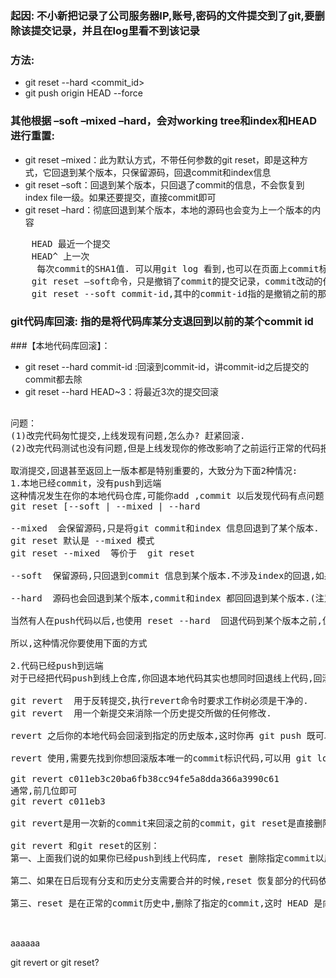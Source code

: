 ### 起因: 不小新把记录了公司服务器IP,账号,密码的文件提交到了git,要删除该提交记录，并且在log里看不到该记录

### 方法:
* git reset --hard <commit_id>
* git push origin HEAD --force


### 其他根据 –soft –mixed –hard，会对working tree和index和HEAD进行重置:
* git reset –mixed：此为默认方式，不带任何参数的git reset，即是这种方式，它回退到某个版本，只保留源码，回退commit和index信息
* git reset –soft：回退到某个版本，只回退了commit的信息，不会恢复到index file一级。如果还要提交，直接commit即可
* git reset –hard：彻底回退到某个版本，本地的源码也会变为上一个版本的内容

<pre>
    HEAD 最近一个提交
    HEAD^ 上一次
    <commit_id> 每次commit的SHA1值. 可以用git log 看到,也可以在页面上commit标签页里找到
    git reset –soft命令，只是撤销了commit的提交记录，commit改动的代码仍然存在，很受用。
    git reset --soft commit-id,其中的commit-id指的是撤销之前的那个commit id.
</pre>

### git代码库回滚: 指的是将代码库某分支退回到以前的某个commit id
###【本地代码库回滚】：
* git reset --hard commit-id :回滚到commit-id，讲commit-id之后提交的commit都去除
* git reset --hard HEAD~3：将最近3次的提交回滚


<pre>

问题：
(1)改完代码匆忙提交,上线发现有问题,怎么办? 赶紧回滚.
(2)改完代码测试也没有问题,但是上线发现你的修改影响了之前运行正常的代码报错,必须回滚.

取消提交,回退甚至返回上一版本都是特别重要的，大致分为下面2种情况:
1.本地已经commit，没有push到远端
这种情况发生在你的本地代码仓库,可能你add ,commit 以后发现代码有点问题,准备取消提交,用到下面命令。
git reset [--soft | --mixed | --hard

--mixed  会保留源码,只是将git commit和index 信息回退到了某个版本.
git reset 默认是 --mixed 模式 
git reset --mixed  等价于  git reset

--soft  保留源码,只回退到commit 信息到某个版本.不涉及index的回退,如果还需要提交,直接commit即可.

--hard  源码也会回退到某个版本,commit和index 都回回退到某个版本.(注意,这种方式是改变本地代码仓库源码)

当然有人在push代码以后,也使用 reset --hard <commit...> 回退代码到某个版本之前,但是这样会有一个问题,你线上的代码没有变,线上commit,index都没有变,当你把本地代码修改完提交的时候你会发现全是冲突.....

所以,这种情况你要使用下面的方式

2.代码已经push到远端
对于已经把代码push到线上仓库,你回退本地代码其实也想同时回退线上代码,回滚到某个指定的版本,线上,线下代码保持一致.你要用到下面的命令

git revert  用于反转提交,执行revert命令时要求工作树必须是干净的.
git revert  用一个新提交来消除一个历史提交所做的任何修改.

revert 之后你的本地代码会回滚到指定的历史版本,这时你再 git push 既可以把线上的代码更新.(这里不会像reset造成冲突的问题)

revert 使用,需要先找到你想回滚版本唯一的commit标识代码,可以用 git log 或者在adgit搭建的web环境历史提交记录里查看.

git revert c011eb3c20ba6fb38cc94fe5a8dda366a3990c61
通常,前几位即可
git revert c011eb3

git revert是用一次新的commit来回滚之前的commit，git reset是直接删除指定的commit看似达到的效果是一样的,其实完全不同.

git revert 和git reset的区别：
第一、上面我们说的如果你已经push到线上代码库, reset 删除指定commit以后,你git push可能导致一大堆冲突.但是revert 并不会.

第二、如果在日后现有分支和历史分支需要合并的时候,reset 恢复部分的代码依然会出现在历史分支里.但是revert 方式提交的commit 并不会出现在历史分支里.

第三、reset 是在正常的commit历史中,删除了指定的commit,这时 HEAD 是向后移动了,而 revert 是在正常的commit历史中再commit一次,只不过是反向提交,他的 HEAD 是一直向前的.


</pre>

aaaaaa

git revert or git reset?
